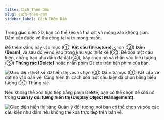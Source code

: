 ```yaml
---
title: Cách Thêm Dầm
slug: cach-them-dam
sidebar_label: Cách Thêm Dầm
---
```


Trong giao diện 2D, bạn có thể kéo và thả cột và móng vào không gian. Dầm cần được vẽ thủ công tại vị trí mong muốn.

Để thêm dầm, hãy vào mục (①) **Kết cấu (Structure)**, chọn (③) **Dầm (Beam)**, và sau đó vẽ nó vào trong khu vực thiết kế (②). Để xóa một cấu kiện, chẳng hạn như dầm đã đặt (④), hãy chọn nó và nhấn vào biểu tượng (⑤) **Thùng rác (Delete)** hoặc nhấn phím Delete trên bàn phím của bạn.

![Giao diện thiết kế 2D hiển thị cách chọn (③) Dầm từ mục (①) Kết cấu và đặt nó vào bản vẽ. Cũng hiển thị cách xóa một cấu kiện đã chọn bằng biểu tượng (⑤) Thùng rác.](https://storage.googleapis.com/jegavn_kb/images/923274d3-ddf5-4304-b996-bc85cc9ed6fb.png)

Nếu không thể xóa trực tiếp bằng phím Delete, bạn có thể chọn để xóa nó trong **Quản lý đối tượng hiển thị (Display Object Management)**.

![Giao diện hiển thị bảng Quản lý đối tượng, nơi bạn có thể chọn và xóa các cấu kiện như dầm nếu không thể xóa trực tiếp trên bản vẽ.](https://storage.googleapis.com/jegavn_kb/images/a34f81f2-5fdc-4027-aea5-31c3c66f7279.png)